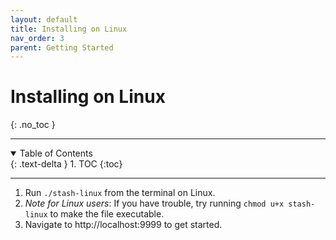 ```yaml
---
layout: default
title: Installing on Linux
nav_order: 3
parent: Getting Started
---
```

# Installing on Linux
{: .no_toc }

---

<details open markdown="block">
  <summary>
    Table of Contents
  </summary>
  {: .text-delta }
1. TOC
{:toc}
</details>

---

1. Run `./stash-linux` from the terminal on Linux.
2. _Note for Linux users_: If you have trouble, try running `chmod u+x stash-linux` to make the file executable.
3. Navigate to http://localhost:9999 to get started.
